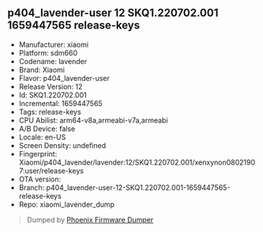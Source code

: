 ## p404_lavender-user 12 SKQ1.220702.001 1659447565 release-keys
- Manufacturer: xiaomi
- Platform: sdm660
- Codename: lavender
- Brand: Xiaomi
- Flavor: p404_lavender-user
- Release Version: 12
- Id: SKQ1.220702.001
- Incremental: 1659447565
- Tags: release-keys
- CPU Abilist: arm64-v8a,armeabi-v7a,armeabi
- A/B Device: false
- Locale: en-US
- Screen Density: undefined
- Fingerprint: Xiaomi/p404_lavender/lavender:12/SKQ1.220702.001/xenxynon08021907:user/release-keys
- OTA version: 
- Branch: p404_lavender-user-12-SKQ1.220702.001-1659447565-release-keys
- Repo: xiaomi_lavender_dump


>Dumped by [Phoenix Firmware Dumper](https://github.com/DroidDumps/phoenix_firmware_dumper)
